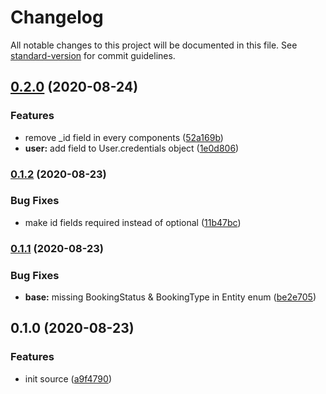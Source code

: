 # Changelog

All notable changes to this project will be documented in this file. See [standard-version](https://github.com/conventional-changelog/standard-version) for commit guidelines.

## [0.2.0](https://github.com/fhg-test/core/compare/v0.1.2...v0.2.0) (2020-08-24)


### Features

* remove _id field in every components ([52a169b](https://github.com/fhg-test/core/commit/52a169b))
* **user:** add  field to User.credentials object ([1e0d806](https://github.com/fhg-test/core/commit/1e0d806))



### [0.1.2](https://github.com/fhg-test/core/compare/v0.1.1...v0.1.2) (2020-08-23)


### Bug Fixes

* make id fields required instead of optional ([11b47bc](https://github.com/fhg-test/core/commit/11b47bc))



### [0.1.1](https://github.com/fhg-test/core/compare/v0.1.0...v0.1.1) (2020-08-23)


### Bug Fixes

* **base:** missing BookingStatus & BookingType in Entity enum ([be2e705](https://github.com/fhg-test/core/commit/be2e705))



## 0.1.0 (2020-08-23)


### Features

* init source ([a9f4790](https://github.com/fhg-test/core/commit/a9f4790))

